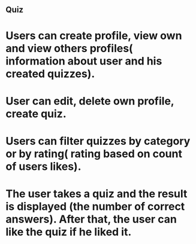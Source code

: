 ## Quiz
# Users can create profile, view own and view others profiles( information about user and his created quizzes).
# User can edit, delete own profile, create quiz.
# Users can filter quizzes by category or by rating( rating based on count of users likes).
# The user takes a quiz and the result is displayed (the number of correct answers). After that, the user can like the quiz if he liked it.
